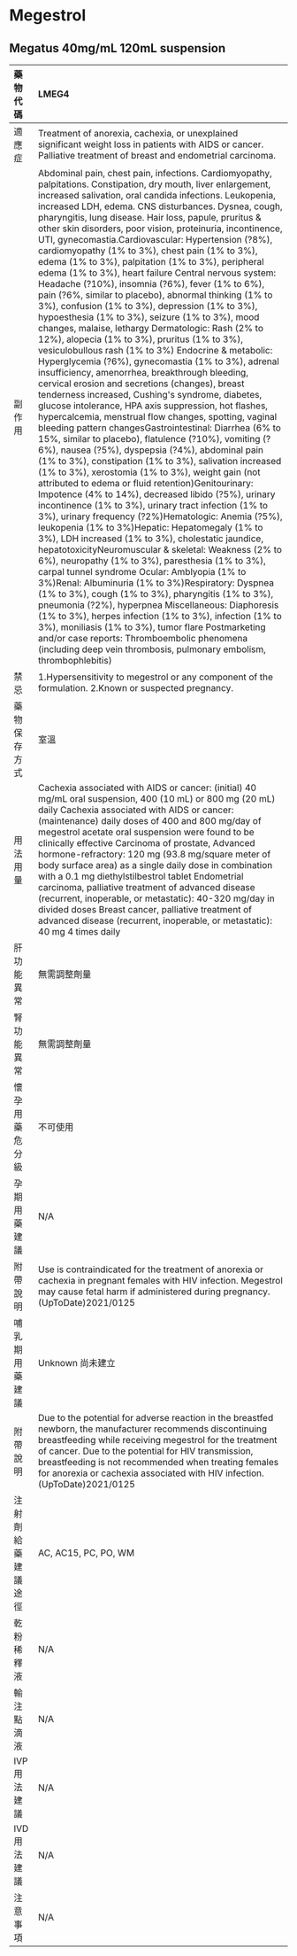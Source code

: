# Megestrol

## Megatus 40mg/mL 120mL suspension

| 藥物代碼           | LMEG4                                                                                                                                                                                                                                                                                                                                                                                                                                                                                                                                                                                                                                                                                                                                                                                                                                                                                                                                                                                                                                                                                                                                                                                                                                                                                                                                                                                                                                                                                                                                                                                                                                                                                                                                                                                                                                                                                                                                                                                                                                                                                                                                                                                                                                                                                                                                                                                                                                                                              |
|:-------------------|:-----------------------------------------------------------------------------------------------------------------------------------------------------------------------------------------------------------------------------------------------------------------------------------------------------------------------------------------------------------------------------------------------------------------------------------------------------------------------------------------------------------------------------------------------------------------------------------------------------------------------------------------------------------------------------------------------------------------------------------------------------------------------------------------------------------------------------------------------------------------------------------------------------------------------------------------------------------------------------------------------------------------------------------------------------------------------------------------------------------------------------------------------------------------------------------------------------------------------------------------------------------------------------------------------------------------------------------------------------------------------------------------------------------------------------------------------------------------------------------------------------------------------------------------------------------------------------------------------------------------------------------------------------------------------------------------------------------------------------------------------------------------------------------------------------------------------------------------------------------------------------------------------------------------------------------------------------------------------------------------------------------------------------------------------------------------------------------------------------------------------------------------------------------------------------------------------------------------------------------------------------------------------------------------------------------------------------------------------------------------------------------------------------------------------------------------------------------------------------------|
| 適應症             | Treatment of anorexia, cachexia, or unexplained significant weight loss in patients with AIDS or cancer. Palliative treatment of breast and endometrial carcinoma.                                                                                                                                                                                                                                                                                                                                                                                                                                                                                                                                                                                                                                                                                                                                                                                                                                                                                                                                                                                                                                                                                                                                                                                                                                                                                                                                                                                                                                                                                                                                                                                                                                                                                                                                                                                                                                                                                                                                                                                                                                                                                                                                                                                                                                                                                                                 |
| 副作用             | Abdominal pain, chest pain, infections. Cardiomyopathy, palpitations. Constipation, dry mouth, liver enlargement, increased salivation, oral candida infections. Leukopenia, increased LDH, edema. CNS disturbances. Dysnea, cough, pharyngitis, lung disease. Hair loss, papule, pruritus & other skin disorders, poor vision, proteinuria, incontinence, UTI, gynecomastia.Cardiovascular: Hypertension (?8%), cardiomyopathy (1% to 3%), chest pain (1% to 3%), edema (1% to 3%), palpitation (1% to 3%), peripheral edema (1% to 3%), heart failure Central nervous system: Headache (?10%), insomnia (?6%), fever (1% to 6%), pain (?6%, similar to placebo), abnormal thinking (1% to 3%), confusion (1% to 3%), depression (1% to 3%), hypoesthesia (1% to 3%), seizure (1% to 3%), mood changes, malaise, lethargy Dermatologic: Rash (2% to 12%), alopecia (1% to 3%), pruritus (1% to 3%), vesiculobullous rash (1% to 3%) Endocrine & metabolic: Hyperglycemia (?6%), gynecomastia (1% to 3%), adrenal insufficiency, amenorrhea, breakthrough bleeding, cervical erosion and secretions (changes), breast tenderness increased, Cushing's syndrome, diabetes, glucose intolerance, HPA axis suppression, hot flashes, hypercalcemia, menstrual flow changes, spotting, vaginal bleeding pattern changesGastrointestinal: Diarrhea (6% to 15%, similar to placebo), flatulence (?10%), vomiting (?6%), nausea (?5%), dyspepsia (?4%), abdominal pain (1% to 3%), constipation (1% to 3%), salivation increased (1% to 3%), xerostomia (1% to 3%), weight gain (not attributed to edema or fluid retention)Genitourinary: Impotence (4% to 14%), decreased libido (?5%), urinary incontinence (1% to 3%), urinary tract infection (1% to 3%), urinary frequency (?2%)Hematologic: Anemia (?5%), leukopenia (1% to 3%)Hepatic: Hepatomegaly (1% to 3%), LDH increased (1% to 3%), cholestatic jaundice, hepatotoxicityNeuromuscular & skeletal: Weakness (2% to 6%), neuropathy (1% to 3%), paresthesia (1% to 3%), carpal tunnel syndrome Ocular: Amblyopia (1% to 3%)Renal: Albuminuria (1% to 3%)Respiratory: Dyspnea (1% to 3%), cough (1% to 3%), pharyngitis (1% to 3%), pneumonia (?2%), hyperpnea Miscellaneous: Diaphoresis (1% to 3%), herpes infection (1% to 3%), infection (1% to 3%), moniliasis (1% to 3%), tumor flare Postmarketing and/or case reports: Thromboembolic phenomena (including deep vein thrombosis, pulmonary embolism, thrombophlebitis) |
| 禁忌               | 1.Hypersensitivity to megestrol or any component of the formulation. 2.Known or suspected pregnancy.                                                                                                                                                                                                                                                                                                                                                                                                                                                                                                                                                                                                                                                                                                                                                                                                                                                                                                                                                                                                                                                                                                                                                                                                                                                                                                                                                                                                                                                                                                                                                                                                                                                                                                                                                                                                                                                                                                                                                                                                                                                                                                                                                                                                                                                                                                                                                                               |
| 藥物保存方式       | 室溫                                                                                                                                                                                                                                                                                                                                                                                                                                                                                                                                                                                                                                                                                                                                                                                                                                                                                                                                                                                                                                                                                                                                                                                                                                                                                                                                                                                                                                                                                                                                                                                                                                                                                                                                                                                                                                                                                                                                                                                                                                                                                                                                                                                                                                                                                                                                                                                                                                                                               |
| 用法用量           | Cachexia associated with AIDS or cancer: (initial) 40 mg/mL oral suspension, 400 (10 mL) or 800 mg (20 mL) daily Cachexia associated with AIDS or cancer: (maintenance) daily doses of 400 and 800 mg/day of megestrol acetate oral suspension were found to be clinically effective Carcinoma of prostate, Advanced hormone-refractory: 120 mg (93.8 mg/square meter of body surface area) as a single daily dose in combination with a 0.1 mg diethylstilbestrol tablet Endometrial carcinoma, palliative treatment of advanced disease (recurrent, inoperable, or metastatic): 40-320 mg/day in divided doses Breast cancer, palliative treatment of advanced disease (recurrent, inoperable, or metastatic): 40 mg 4 times daily                                                                                                                                                                                                                                                                                                                                                                                                                                                                                                                                                                                                                                                                                                                                                                                                                                                                                                                                                                                                                                                                                                                                                                                                                                                                                                                                                                                                                                                                                                                                                                                                                                                                                                                                               |
| 肝功能異常         | 無需調整劑量                                                                                                                                                                                                                                                                                                                                                                                                                                                                                                                                                                                                                                                                                                                                                                                                                                                                                                                                                                                                                                                                                                                                                                                                                                                                                                                                                                                                                                                                                                                                                                                                                                                                                                                                                                                                                                                                                                                                                                                                                                                                                                                                                                                                                                                                                                                                                                                                                                                                       |
| 腎功能異常         | 無需調整劑量                                                                                                                                                                                                                                                                                                                                                                                                                                                                                                                                                                                                                                                                                                                                                                                                                                                                                                                                                                                                                                                                                                                                                                                                                                                                                                                                                                                                                                                                                                                                                                                                                                                                                                                                                                                                                                                                                                                                                                                                                                                                                                                                                                                                                                                                                                                                                                                                                                                                       |
| 懷孕用藥危分級     | 不可使用                                                                                                                                                                                                                                                                                                                                                                                                                                                                                                                                                                                                                                                                                                                                                                                                                                                                                                                                                                                                                                                                                                                                                                                                                                                                                                                                                                                                                                                                                                                                                                                                                                                                                                                                                                                                                                                                                                                                                                                                                                                                                                                                                                                                                                                                                                                                                                                                                                                                           |
| 孕期用藥建議       | N/A                                                                                                                                                                                                                                                                                                                                                                                                                                                                                                                                                                                                                                                                                                                                                                                                                                                                                                                                                                                                                                                                                                                                                                                                                                                                                                                                                                                                                                                                                                                                                                                                                                                                                                                                                                                                                                                                                                                                                                                                                                                                                                                                                                                                                                                                                                                                                                                                                                                                                |
| 附帶說明           | Use is contraindicated for the treatment of anorexia or cachexia in pregnant females with HIV infection. Megestrol may cause fetal harm if administered during pregnancy.(UpToDate)2021/0125                                                                                                                                                                                                                                                                                                                                                                                                                                                                                                                                                                                                                                                                                                                                                                                                                                                                                                                                                                                                                                                                                                                                                                                                                                                                                                                                                                                                                                                                                                                                                                                                                                                                                                                                                                                                                                                                                                                                                                                                                                                                                                                                                                                                                                                                                       |
| 哺乳期用藥建議     | Unknown 尚未建立                                                                                                                                                                                                                                                                                                                                                                                                                                                                                                                                                                                                                                                                                                                                                                                                                                                                                                                                                                                                                                                                                                                                                                                                                                                                                                                                                                                                                                                                                                                                                                                                                                                                                                                                                                                                                                                                                                                                                                                                                                                                                                                                                                                                                                                                                                                                                                                                                                                                   |
| 附帶說明           | Due to the potential for adverse reaction in the breastfed newborn, the manufacturer recommends  discontinuing breastfeeding while receiving megestrol for the treatment of cancer. Due to the potential for HIV transmission, breastfeeding is not recommended when treating females for anorexia or cachexia associated with HIV infection. (UpToDate)2021/0125                                                                                                                                                                                                                                                                                                                                                                                                                                                                                                                                                                                                                                                                                                                                                                                                                                                                                                                                                                                                                                                                                                                                                                                                                                                                                                                                                                                                                                                                                                                                                                                                                                                                                                                                                                                                                                                                                                                                                                                                                                                                                                                  |
| 注射劑給藥建議途徑 | AC, AC15, PC, PO, WM                                                                                                                                                                                                                                                                                                                                                                                                                                                                                                                                                                                                                                                                                                                                                                                                                                                                                                                                                                                                                                                                                                                                                                                                                                                                                                                                                                                                                                                                                                                                                                                                                                                                                                                                                                                                                                                                                                                                                                                                                                                                                                                                                                                                                                                                                                                                                                                                                                                               |
| 乾粉稀釋液         | N/A                                                                                                                                                                                                                                                                                                                                                                                                                                                                                                                                                                                                                                                                                                                                                                                                                                                                                                                                                                                                                                                                                                                                                                                                                                                                                                                                                                                                                                                                                                                                                                                                                                                                                                                                                                                                                                                                                                                                                                                                                                                                                                                                                                                                                                                                                                                                                                                                                                                                                |
| 輸注點滴液         | N/A                                                                                                                                                                                                                                                                                                                                                                                                                                                                                                                                                                                                                                                                                                                                                                                                                                                                                                                                                                                                                                                                                                                                                                                                                                                                                                                                                                                                                                                                                                                                                                                                                                                                                                                                                                                                                                                                                                                                                                                                                                                                                                                                                                                                                                                                                                                                                                                                                                                                                |
| IVP 用法建議       | N/A                                                                                                                                                                                                                                                                                                                                                                                                                                                                                                                                                                                                                                                                                                                                                                                                                                                                                                                                                                                                                                                                                                                                                                                                                                                                                                                                                                                                                                                                                                                                                                                                                                                                                                                                                                                                                                                                                                                                                                                                                                                                                                                                                                                                                                                                                                                                                                                                                                                                                |
| IVD 用法建議       | N/A                                                                                                                                                                                                                                                                                                                                                                                                                                                                                                                                                                                                                                                                                                                                                                                                                                                                                                                                                                                                                                                                                                                                                                                                                                                                                                                                                                                                                                                                                                                                                                                                                                                                                                                                                                                                                                                                                                                                                                                                                                                                                                                                                                                                                                                                                                                                                                                                                                                                                |
| 注意事項           | N/A                                                                                                                                                                                                                                                                                                                                                                                                                                                                                                                                                                                                                                                                                                                                                                                                                                                                                                                                                                                                                                                                                                                                                                                                                                                                                                                                                                                                                                                                                                                                                                                                                                                                                                                                                                                                                                                                                                                                                                                                                                                                                                                                                                                                                                                                                                                                                                                                                                                                                |

